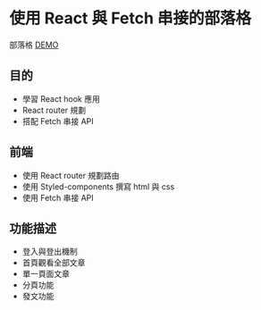 # 使用 React 與 Fetch 串接的部落格

 部落格 [DEMO](https://bryan9411.github.io/react-blog/#/)

## 目的

* 學習 React hook 應用
* React router 規劃
* 搭配 Fetch 串接 API

## 前端

* 使用 React router 規劃路由
* 使用 Styled-components 撰寫 html 與 css
* 使用 Fetch 串接 API
## 功能描述

* 登入與登出機制
* 首頁觀看全部文章
* 單一頁面文章
* 分頁功能
* 發文功能

